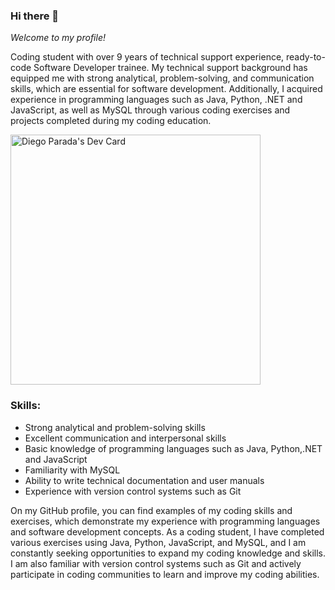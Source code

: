 ### Hi there 👋

_Welcome to my profile!_

Coding student with over 9 years of technical support experience, ready-to-code Software Developer trainee. My technical support background has equipped me with strong analytical, problem-solving, and communication skills, which are essential for software development. Additionally, I acquired experience in programming languages such as Java, Python, .NET and JavaScript, as well as MySQL through various coding exercises and projects completed during my coding education.

<a href="https://app.daily.dev/dmpc92"><img src="https://api.daily.dev/devcards/e9242e0345d54889b8a20cdf079ebc5b.png?r=tue" width="400" alt="Diego Parada's Dev Card"/></a>

### **Skills:**
* Strong analytical and problem-solving skills
* Excellent communication and interpersonal skills
* Basic knowledge of programming languages such as Java, Python,.NET and JavaScript
* Familiarity with MySQL
* Ability to write technical documentation and user manuals
* Experience with version control systems such as Git


On my GitHub profile, you can find examples of my coding skills and exercises, which demonstrate my experience with programming languages and software development concepts. As a coding student, I have completed various exercises using Java, Python, JavaScript, and MySQL, and I am constantly seeking opportunities to expand my coding knowledge and skills. I am also familiar with version control systems such as Git and actively participate in coding communities to learn and improve my coding abilities.





